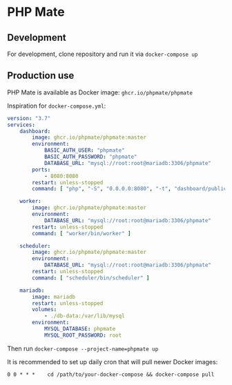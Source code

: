# PHP Mate

## Development

For development, clone repository and run it via `docker-compose up`


## Production use

PHP Mate is available as Docker image: `ghcr.io/phpmate/phpmate`

Inspiration for `docker-compose.yml`:

```yaml
version: "3.7"
services:
    dashboard:
        image: ghcr.io/phpmate/phpmate:master
        environment:
            BASIC_AUTH_USER: "phpmate"
            BASIC_AUTH_PASSWORD: "phpmate"
            DATABASE_URL: "mysql://root:root@mariadb:3306/phpmate"
        ports:
            - 8080:8080
        restart: unless-stopped
        command: [ "php", "-S", "0.0.0.0:8080", "-t", "dashboard/public" ]

    worker:
        image: ghcr.io/phpmate/phpmate:master
        environment:
            DATABASE_URL: "mysql://root:root@mariadb:3306/phpmate"
        restart: unless-stopped
        command: [ "worker/bin/worker" ]

    scheduler:
        image: ghcr.io/phpmate/phpmate:master
        environment:
            DATABASE_URL: "mysql://root:root@mariadb:3306/phpmate"
        restart: unless-stopped
        command: [ "scheduler/bin/scheduler" ]

    mariadb:
        image: mariadb
        restart: unless-stopped
        volumes:
            - ./db-data:/var/lib/mysql
        environment:
            MYSQL_DATABASE: phpmate
            MYSQL_ROOT_PASSWORD: root
```

Then run `docker-compose --project-name=phpmate up`

It is recommended to set up daily cron that will pull newer Docker images:
```
0 0 * * *    cd /path/to/your-docker-compose && docker-compose pull
```
